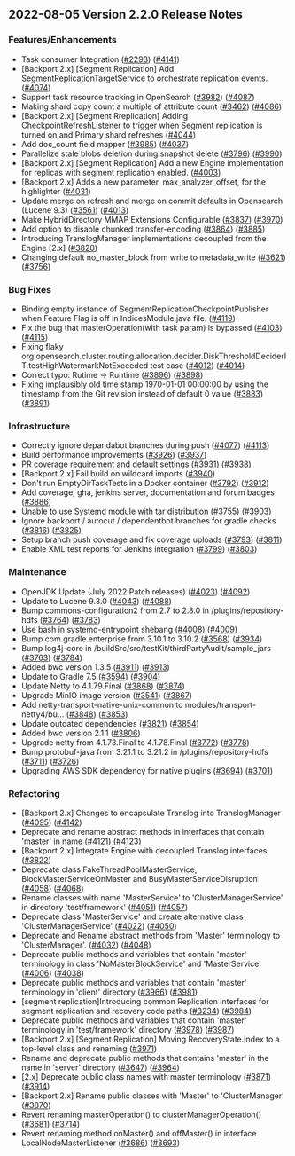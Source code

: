 ## 2022-08-05 Version 2.2.0 Release Notes

### Features/Enhancements

* Task consumer Integration ([#2293](https://github.com/opensearch-project/opensearch/pull/2293)) ([#4141](https://github.com/opensearch-project/opensearch/pull/4141))
* [Backport 2.x] [Segment Replication] Add SegmentReplicationTargetService to orchestrate replication events. ([#4074](https://github.com/opensearch-project/opensearch/pull/4074))
* Support task resource tracking in OpenSearch ([#3982](https://github.com/opensearch-project/opensearch/pull/3982)) ([#4087](https://github.com/opensearch-project/opensearch/pull/4087))
* Making shard copy count a multiple of attribute count ([#3462](https://github.com/opensearch-project/opensearch/pull/3462)) ([#4086](https://github.com/opensearch-project/opensearch/pull/4086))
* [Backport 2.x] [Segment Rreplication] Adding CheckpointRefreshListener to trigger when Segment replication is turned on and Primary shard refreshes ([#4044](https://github.com/opensearch-project/opensearch/pull/4044))
* Add doc_count field mapper ([#3985](https://github.com/opensearch-project/opensearch/pull/3985)) ([#4037](https://github.com/opensearch-project/opensearch/pull/4037))
* Parallelize stale blobs deletion during snapshot delete ([#3796](https://github.com/opensearch-project/opensearch/pull/3796)) ([#3990](https://github.com/opensearch-project/opensearch/pull/3990))
* [Backport 2.x] [Segment Replication] Add a new Engine implementation for replicas with segment replication enabled. ([#4003](https://github.com/opensearch-project/opensearch/pull/4003))
* [Backport 2.x] Adds a new parameter, max_analyzer_offset, for the highlighter ([#4031](https://github.com/opensearch-project/opensearch/pull/4031))
* Update merge on refresh and merge on commit defaults in Opensearch (Lucene 9.3) ([#3561](https://github.com/opensearch-project/opensearch/pull/3561)) ([#4013](https://github.com/opensearch-project/opensearch/pull/4013))
* Make HybridDirectory MMAP Extensions Configurable ([#3837](https://github.com/opensearch-project/opensearch/pull/3837)) ([#3970](https://github.com/opensearch-project/opensearch/pull/3970))
* Add option to disable chunked transfer-encoding ([#3864](https://github.com/opensearch-project/opensearch/pull/3864)) ([#3885](https://github.com/opensearch-project/opensearch/pull/3885))
* Introducing TranslogManager implementations decoupled from the Engine [2.x] ([#3820](https://github.com/opensearch-project/opensearch/pull/3820))
* Changing default  no_master_block from write to metadata_write ([#3621](https://github.com/opensearch-project/opensearch/pull/3621)) ([#3756](https://github.com/opensearch-project/opensearch/pull/3756))

### Bug Fixes

* Binding empty instance of SegmentReplicationCheckpointPublisher when Feature Flag is off in IndicesModule.java file. ([#4119](https://github.com/opensearch-project/opensearch/pull/4119))
* Fix the bug that masterOperation(with task param) is bypassed ([#4103](https://github.com/opensearch-project/opensearch/pull/4103)) ([#4115](https://github.com/opensearch-project/opensearch/pull/4115))
* Fixing flaky org.opensearch.cluster.routing.allocation.decider.DiskThresholdDeciderIT.testHighWatermarkNotExceeded test case ([#4012](https://github.com/opensearch-project/opensearch/pull/4012)) ([#4014](https://github.com/opensearch-project/opensearch/pull/4014))
* Correct typo: Rutime -> Runtime ([#3896](https://github.com/opensearch-project/opensearch/pull/3896)) ([#3898](https://github.com/opensearch-project/opensearch/pull/3898))
* Fixing implausibly old time stamp 1970-01-01 00:00:00 by using the timestamp from the Git revision instead of default 0 value ([#3883](https://github.com/opensearch-project/opensearch/pull/3883)) ([#3891](https://github.com/opensearch-project/opensearch/pull/3891))

### Infrastructure

* Correctly ignore depandabot branches during push ([#4077](https://github.com/opensearch-project/opensearch/pull/4077)) ([#4113](https://github.com/opensearch-project/opensearch/pull/4113))
* Build performance improvements ([#3926](https://github.com/opensearch-project/opensearch/pull/3926)) ([#3937](https://github.com/opensearch-project/opensearch/pull/3937))
* PR coverage requirement and default settings ([#3931](https://github.com/opensearch-project/opensearch/pull/3931)) ([#3938](https://github.com/opensearch-project/opensearch/pull/3938))
* [Backport 2.x] Fail build on wildcard imports ([#3940](https://github.com/opensearch-project/opensearch/pull/3940))
* Don't run EmptyDirTaskTests in a Docker container ([#3792](https://github.com/opensearch-project/opensearch/pull/3792)) ([#3912](https://github.com/opensearch-project/opensearch/pull/3912))
* Add coverage, gha, jenkins server, documentation and forum badges ([#3886](https://github.com/opensearch-project/opensearch/pull/3886))
* Unable to use Systemd module with tar distribution ([#3755](https://github.com/opensearch-project/opensearch/pull/3755)) ([#3903](https://github.com/opensearch-project/opensearch/pull/3903))
* Ignore backport / autocut / dependentbot branches for gradle checks ([#3816](https://github.com/opensearch-project/opensearch/pull/3816)) ([#3825](https://github.com/opensearch-project/opensearch/pull/3825))
* Setup branch push coverage and fix coverage uploads ([#3793](https://github.com/opensearch-project/opensearch/pull/3793)) ([#3811](https://github.com/opensearch-project/opensearch/pull/3811))
* Enable XML test reports for Jenkins integration ([#3799](https://github.com/opensearch-project/opensearch/pull/3799)) ([#3803](https://github.com/opensearch-project/opensearch/pull/3803))

### Maintenance

* OpenJDK Update (July 2022 Patch releases) ([#4023](https://github.com/opensearch-project/opensearch/pull/4023)) ([#4092](https://github.com/opensearch-project/opensearch/pull/4092))
* Update to Lucene 9.3.0 ([#4043](https://github.com/opensearch-project/opensearch/pull/4043)) ([#4088](https://github.com/opensearch-project/opensearch/pull/4088))
* Bump commons-configuration2 from 2.7 to 2.8.0 in /plugins/repository-hdfs ([#3764](https://github.com/opensearch-project/opensearch/pull/3764)) ([#3783](https://github.com/opensearch-project/opensearch/pull/3783))
* Use bash in systemd-entrypoint shebang ([#4008](https://github.com/opensearch-project/opensearch/pull/4008)) ([#4009](https://github.com/opensearch-project/opensearch/pull/4009))
* Bump com.gradle.enterprise from 3.10.1 to 3.10.2 ([#3568](https://github.com/opensearch-project/opensearch/pull/3568)) ([#3934](https://github.com/opensearch-project/opensearch/pull/3934))
* Bump log4j-core in /buildSrc/src/testKit/thirdPartyAudit/sample_jars ([#3763](https://github.com/opensearch-project/opensearch/pull/3763)) ([#3784](https://github.com/opensearch-project/opensearch/pull/3784))
* Added bwc version 1.3.5 ([#3911](https://github.com/opensearch-project/opensearch/pull/3911)) ([#3913](https://github.com/opensearch-project/opensearch/pull/3913))
* Update to Gradle 7.5 ([#3594](https://github.com/opensearch-project/opensearch/pull/3594)) ([#3904](https://github.com/opensearch-project/opensearch/pull/3904))
* Update Netty to 4.1.79.Final ([#3868](https://github.com/opensearch-project/opensearch/pull/3868)) ([#3874](https://github.com/opensearch-project/opensearch/pull/3874))
* Upgrade MinIO image version ([#3541](https://github.com/opensearch-project/opensearch/pull/3541)) ([#3867](https://github.com/opensearch-project/opensearch/pull/3867))
* Add netty-transport-native-unix-common to modules/transport-netty4/bu… ([#3848](https://github.com/opensearch-project/opensearch/pull/3848)) ([#3853](https://github.com/opensearch-project/opensearch/pull/3853))
* Update outdated dependencies ([#3821](https://github.com/opensearch-project/opensearch/pull/3821)) ([#3854](https://github.com/opensearch-project/opensearch/pull/3854))
* Added bwc version 2.1.1 ([#3806](https://github.com/opensearch-project/opensearch/pull/3806))
* Upgrade netty from 4.1.73.Final to 4.1.78.Final ([#3772](https://github.com/opensearch-project/opensearch/pull/3772)) ([#3778](https://github.com/opensearch-project/opensearch/pull/3778))
* Bump protobuf-java from 3.21.1 to 3.21.2 in /plugins/repository-hdfs ([#3711](https://github.com/opensearch-project/opensearch/pull/3711)) ([#3726](https://github.com/opensearch-project/opensearch/pull/3726))
* Upgrading AWS SDK dependency for native plugins ([#3694](https://github.com/opensearch-project/opensearch/pull/3694)) ([#3701](https://github.com/opensearch-project/opensearch/pull/3701))

### Refactoring

* [Backport 2.x] Changes to encapsulate Translog into TranslogManager ([#4095](https://github.com/opensearch-project/opensearch/pull/4095)) ([#4142](https://github.com/opensearch-project/opensearch/pull/4142))
* Deprecate and rename abstract methods in interfaces that contain 'master' in name ([#4121](https://github.com/opensearch-project/opensearch/pull/4121)) ([#4123](https://github.com/opensearch-project/opensearch/pull/4123))
* [Backport 2.x] Integrate Engine with decoupled Translog interfaces ([#3822](https://github.com/opensearch-project/opensearch/pull/3822))
* Deprecate class FakeThreadPoolMasterService, BlockMasterServiceOnMaster and BusyMasterServiceDisruption ([#4058](https://github.com/opensearch-project/opensearch/pull/4058)) ([#4068](https://github.com/opensearch-project/opensearch/pull/4068))
* Rename classes with name 'MasterService' to 'ClusterManagerService' in directory 'test/framework' ([#4051](https://github.com/opensearch-project/opensearch/pull/4051)) ([#4057](https://github.com/opensearch-project/opensearch/pull/4057))
* Deprecate class 'MasterService' and create alternative class 'ClusterManagerService' ([#4022](https://github.com/opensearch-project/opensearch/pull/4022)) ([#4050](https://github.com/opensearch-project/opensearch/pull/4050))
* Deprecate and Rename abstract methods from 'Master' terminology to 'ClusterManager'. ([#4032](https://github.com/opensearch-project/opensearch/pull/4032)) ([#4048](https://github.com/opensearch-project/opensearch/pull/4048))
* Deprecate public methods and variables that contain 'master' terminology in class 'NoMasterBlockService' and 'MasterService' ([#4006](https://github.com/opensearch-project/opensearch/pull/4006)) ([#4038](https://github.com/opensearch-project/opensearch/pull/4038))
* Deprecate public methods and variables that contain 'master' terminology in 'client' directory ([#3966](https://github.com/opensearch-project/opensearch/pull/3966)) ([#3981](https://github.com/opensearch-project/opensearch/pull/3981))
* [segment replication]Introducing common Replication interfaces for segment replication and recovery code paths ([#3234](https://github.com/opensearch-project/opensearch/pull/3234)) ([#3984](https://github.com/opensearch-project/opensearch/pull/3984))
* Deprecate public methods and variables that contain 'master' terminology in 'test/framework' directory  ([#3978](https://github.com/opensearch-project/opensearch/pull/3978)) ([#3987](https://github.com/opensearch-project/opensearch/pull/3987))
* [Backport 2.x] [Segment Replication] Moving RecoveryState.Index to a top-level class and renaming ([#3971](https://github.com/opensearch-project/opensearch/pull/3971))
* Rename and deprecate public methods that contains 'master' in the name in 'server' directory ([#3647](https://github.com/opensearch-project/opensearch/pull/3647)) ([#3964](https://github.com/opensearch-project/opensearch/pull/3964))
* [2.x] Deprecate public class names with master terminology ([#3871](https://github.com/opensearch-project/opensearch/pull/3871)) ([#3914](https://github.com/opensearch-project/opensearch/pull/3914))
* [Backport 2.x] Rename public classes with 'Master' to 'ClusterManager' ([#3870](https://github.com/opensearch-project/opensearch/pull/3870))
* Revert renaming masterOperation() to clusterManagerOperation() ([#3681](https://github.com/opensearch-project/opensearch/pull/3681)) ([#3714](https://github.com/opensearch-project/opensearch/pull/3714))
* Revert renaming method onMaster() and offMaster() in interface LocalNodeMasterListener ([#3686](https://github.com/opensearch-project/opensearch/pull/3686)) ([#3693](https://github.com/opensearch-project/opensearch/pull/3693))
